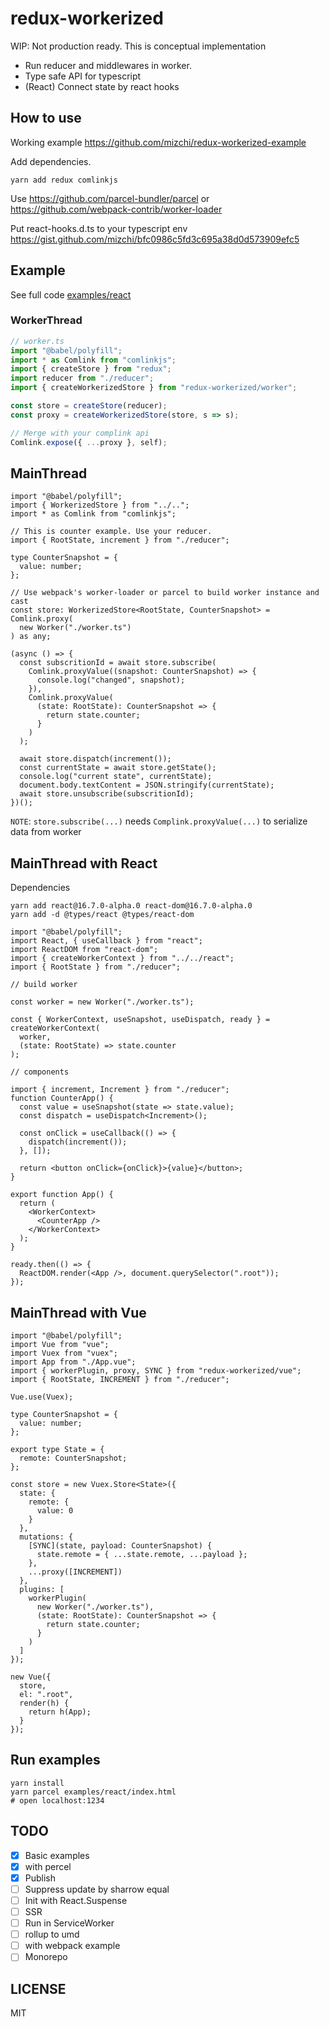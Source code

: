 # redux-workerized

WIP: Not production ready. This is conceptual implementation

- Run reducer and middlewares in worker.
- Type safe API for typescript
- (React) Connect state by react hooks

## How to use

Working example https://github.com/mizchi/redux-workerized-example

Add dependencies.

```
yarn add redux comlinkjs
```

Use https://github.com/parcel-bundler/parcel or https://github.com/webpack-contrib/worker-loader

Put react-hooks.d.ts to your typescript env https://gist.github.com/mizchi/bfc0986c5fd3c695a38d0d573909efc5

## Example

See full code [examples/react](examples/react)

### WorkerThread

```typescript
// worker.ts
import "@babel/polyfill";
import * as Comlink from "comlinkjs";
import { createStore } from "redux";
import reducer from "./reducer";
import { createWorkerizedStore } from "redux-workerized/worker";

const store = createStore(reducer);
const proxy = createWorkerizedStore(store, s => s);

// Merge with your complink api
Comlink.expose({ ...proxy }, self);
```

## MainThread

```tsx
import "@babel/polyfill";
import { WorkerizedStore } from "../..";
import * as Comlink from "comlinkjs";

// This is counter example. Use your reducer.
import { RootState, increment } from "./reducer";

type CounterSnapshot = {
  value: number;
};

// Use webpack's worker-loader or parcel to build worker instance and cast
const store: WorkerizedStore<RootState, CounterSnapshot> = Comlink.proxy(
  new Worker("./worker.ts")
) as any;

(async () => {
  const subscritionId = await store.subscribe(
    Comlink.proxyValue((snapshot: CounterSnapshot) => {
      console.log("changed", snapshot);
    }),
    Comlink.proxyValue(
      (state: RootState): CounterSnapshot => {
        return state.counter;
      }
    )
  );

  await store.dispatch(increment());
  const currentState = await store.getState();
  console.log("current state", currentState);
  document.body.textContent = JSON.stringify(currentState);
  await store.unsubscribe(subscritionId);
})();
```

`NOTE`: `store.subscribe(...)` needs `Complink.proxyValue(...)` to serialize data from worker

## MainThread with React

Dependencies

```
yarn add react@16.7.0-alpha.0 react-dom@16.7.0-alpha.0
yarn add -d @types/react @types/react-dom
```

```tsx
import "@babel/polyfill";
import React, { useCallback } from "react";
import ReactDOM from "react-dom";
import { createWorkerContext } from "../../react";
import { RootState } from "./reducer";

// build worker

const worker = new Worker("./worker.ts");

const { WorkerContext, useSnapshot, useDispatch, ready } = createWorkerContext(
  worker,
  (state: RootState) => state.counter
);

// components

import { increment, Increment } from "./reducer";
function CounterApp() {
  const value = useSnapshot(state => state.value);
  const dispatch = useDispatch<Increment>();

  const onClick = useCallback(() => {
    dispatch(increment());
  }, []);

  return <button onClick={onClick}>{value}</button>;
}

export function App() {
  return (
    <WorkerContext>
      <CounterApp />
    </WorkerContext>
  );
}

ready.then(() => {
  ReactDOM.render(<App />, document.querySelector(".root"));
});
```

## MainThread with Vue

```tsx
import "@babel/polyfill";
import Vue from "vue";
import Vuex from "vuex";
import App from "./App.vue";
import { workerPlugin, proxy, SYNC } from "redux-workerized/vue";
import { RootState, INCREMENT } from "./reducer";

Vue.use(Vuex);

type CounterSnapshot = {
  value: number;
};

export type State = {
  remote: CounterSnapshot;
};

const store = new Vuex.Store<State>({
  state: {
    remote: {
      value: 0
    }
  },
  mutations: {
    [SYNC](state, payload: CounterSnapshot) {
      state.remote = { ...state.remote, ...payload };
    },
    ...proxy([INCREMENT])
  },
  plugins: [
    workerPlugin(
      new Worker("./worker.ts"),
      (state: RootState): CounterSnapshot => {
        return state.counter;
      }
    )
  ]
});

new Vue({
  store,
  el: ".root",
  render(h) {
    return h(App);
  }
});
```

## Run examples

```
yarn install
yarn parcel examples/react/index.html
# open localhost:1234
```

## TODO

- [x] Basic examples
- [x] with percel
- [x] Publish
- [ ] Suppress update by sharrow equal
- [ ] Init with React.Suspense
- [ ] SSR
- [ ] Run in ServiceWorker
- [ ] rollup to umd
- [ ] with webpack example
- [ ] Monorepo

## LICENSE

MIT
